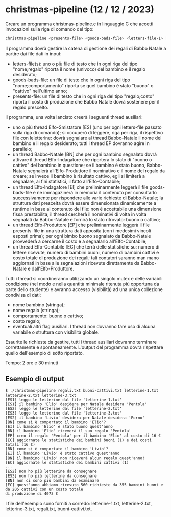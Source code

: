 # christmas-pipeline (12 / 12 / 2023)
Creare un programma christmas-pipeline.c in linguaggio C che accetti invocazioni sulla riga di comando del tipo:
```bash
christmas-pipeline <presents-file> <goods-bads-file> <letters-file-1> [... letters-file-n]
```
Il programma dovrà gestire la catena di gestione dei regali di Babbo Natale a partire dai file dati in input:
- letters-file(s): uno o più file di testo che in ogni riga del tipo "nome;regalo" riporta il nome (univoco) del bambino e il regalo desiderato;
- goods-bads-file: un file di testo che in ogni riga del tipo "nome;comportamento" riporta se quel bambino è stato "buono" o "cattivo" nell'ultimo anno;
- presents-file: un file di testo che in ogni riga del tipo "regalo;costo" riporta il costo di produzione che Babbo Natale dovrà sostenere per il regalo prescelto.

Il programma, una volta lanciato creerà i seguenti thread ausiliari:
- uno o più thread Elfo-Smistatore [ES] (uno per ogni letters-file passato sulla riga di comando);
si occuperò di leggere, riga per riga, il rispettivo file con leletterine: dovrà segnalare al thread Babbo-Natale il nome del bambino e il regalo desiderato;
tutti i thread EP dovranno agire in parallelo;
- un thread Babbo-Natale [BN] che per ogni bambino segnalato dovrà attivare il thread Elfo-Indagatore che riporterà lo stato di "buono o cattivo" del bambino in questione;
se il bambino è stato buono, Babbo-Natale segnalerà all'Elfo-Produttore il nominativo e il nome del regalo da creare;
se invece il bambino è risultato cattivo, egli si limiterà a segnalare, ai fini statistici, il fatto all'Elfo-Contabile;
- un thread Elfo-Indagatore [EI] che preliminarmente leggerà il file goods-bads-file e ne immagazinerà in memoria il contenuto per consultarlo successivamente per rispondere alle varie richieste di Babbo-Natale;
la struttura dati prescelta dovrà essere dimensionata dinamicamente a runtime in base al contenuto del file: non è accettabile una dimensione fissa prestabilita;
il thread cercherà il nominativi di volta in volta segnalati da Babbo-Natale e fornirà lo stato ritrovato: buono o cattivo;
- un thread Elfo-Produttore [EP] che preliminarmente leggerà il file presents-file in una struttura dati apposita (con i medesimi vincoli esposti prima);
per ogni bimbo buono segnalato da Babbo-Natale provvederà a cercarne il costo e a segnalarlo all'Elfo-Contabile;
- un thread Elfo-Contabile [EC] che terrà delle statistiche su: numero di lettere ricevute, numero di bambini buoni, numero di bambini cattivi e costo totale di produzione dei regali;
tali contatori saranno man mano aggiornati in base alle segnalazioni ricevute direttamente da Babbo-Natale e dall'Elfo-Produttore.

Tutti i thread si coordineranno utilizzando un singolo mutex e delle variabili condizione (nel modo e nella quantità minimale ritenuta più opportuna da parte dello studente) e avranno accesso (visibilità) ad una unica collezione condivisa di dati:
- nome bambino (stringa);
- nome regalo (stringa);
- comportamento: buono o cattivo;
- costo regalo;
- eventuali altri flag ausiliari.
I thread non dovranno fare uso di alcuna variabile o struttura con visibilità globale.

Esaurite le richieste da gestire, tutti i thread ausiliari dovranno terminare correttamente e spontaneamente. L'output del programma dovrà rispettare quello dell'esempio di sotto riportato.

Tempo: 2 ore e 30 minuti

## Esempio di output
```
$ ./christmas-pipeline regali.txt buoni-cattivi.txt letterine-1.txt letterine-2.txt letterine-3.txt
[ES1] leggo le letterine dal file 'letterine-1.txt'
[ES1] il bambino 'Elio' desidera per Natale desidera 'Pentola'
[ES2] leggo le letterine dal file 'letterine-2.txt'
[ES3] leggo le letterine dal file 'letterine-3.txt'
[ES2] il bambino 'Livio' desidera per Natale desidera 'Forno'
[BN] come si è comportato il bambino 'Elio'?
[EI] il bambino 'Elio' è stato buono quest'anno
[BN] il bambino 'Elio' riceverà il suo regalo 'Pentola'
[EP] creo il regalo 'Pentola' per il bambino 'Elio' al costo di 16 €
[EC] aggiornate le statistiche dei bambini buoni (1) e dei costi totali (16 €)
[BN] come si è comportato il bambino 'Livio'?
[EI] il bambino 'Livio' è stato cattivo quest'anno
[BN] il bambino 'Livio' non riceverà alcun regalo quest'anno!
[EC] aggiornate le statistiche dei bambini cattivi (1)
...
[ES2] non ho più letterine da consegnare
[ES3] non ho più letterine da consegnare
[BN] non ci sono più bambini da esaminare
[EC] quest'anno abbiamo ricevuto 560 richieste da 355 bambini buoni e da 205 cattivi con un costo totale
di produzione di 4073 €
```

I file dell'esempio sono forniti a corredo: letterine-1.txt, letterine-2.txt, letterine-3.txt, regali.txt, buoni-cattivi.txt.